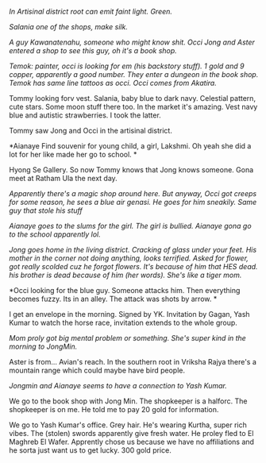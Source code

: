 *In Artisinal district root can emit faint light. Green.*

*Salania one of the shops, make silk.*

*A guy Kawanatenahu, someone who might know shit. Occi Jong and Aster entered a shop to see this guy, oh it's a book shop.* 

*Temok: painter, occi is looking for em (his backstory stuff). 1 gold and 9 copper, apparently a good number. They enter a dungeon in the book shop. Temok has same line tattoos as occi. Occi comes from Akatira.*

Tommy looking forv vest. Salania, baby blue to dark navy. Celestial pattern, cute stars. Some moon stuff there too. In the market it's amazing. Vest navy blue and autistic strawberries. I took the latter.

Tommy saw Jong and Occi in the artisinal district.

*Aianaye Find souvenir for young child, a girl, Lakshmi. Oh yeah she did a lot for her like made her go to school. *

Hyong Se Gallery. So now Tommy knows that Jong knows someone. Gona meet at Ratham Ula the next day.

*Apparently there's a magic shop around here. But anyway, Occi got creeps for some reason, he sees a blue air genasi. He goes for him sneakily. Same guy that stole his stuff*

*Aianaye goes to the slums for the girl. The girl is bullied. Aianaye gona go to the school apparently lol.*

*Jong goes home in the living district. Cracking of glass under your feet. His mother in the corner not doing anything, looks terrified. Asked for flower, got really scolded cuz he forgot flowers. It's because of him that HES dead. his brother is dead because of him (her words). She's like a tiger mom.*

*Occi looking for the blue guy. Someone attacks him. Then everything becomes fuzzy. Its in an alley. The attack was shots by arrow. *

I get an envelope in the morning. Signed by YK. Invitation by Gagan, Yash Kumar to watch the horse race, invitation extends to the whole group. 

*Mom proly got big mental problem or something. She's super kind in the morning to JongMin.*

Aster is from... Avian's reach. In the southern root in Vriksha Rajya there's a mountain range which could maybe have bird people.

*Jongmin and Aianaye seems to have a connection to Yash Kumar.*

We go to the book shop with Jong Min. The shopkeeper is a halforc. The shopkeeper is on me. He told me to pay 20 gold for information. 

We go to Yash Kumar's office. Grey hair. He's wearing Kurtha, super rich vibes. The (stolen) swords apparently give fresh water. He proley fled to El Maghreb El Wafer. Apprently chose us because we have no affiliations and he sorta just want us to get lucky. 300 gold price. 